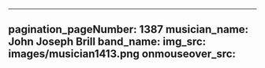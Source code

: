 ------
pagination_pageNumber: 1387
musician_name: John Joseph Brill
band_name: 
img_src: images/musician1413.png
onmouseover_src: 
------
